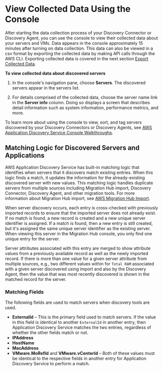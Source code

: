 # View Collected Data Using the Console<a name="view-data"></a>

After starting the data collection process of your Discovery Connector or Discovery Agent, you can use the console to view their collected data about your servers and VMs\. Data appears in the console approximately 15 minutes after turning on data collection\. This data can also be viewed in a csv  format by exporting the collected data by making API calls through the AWS CLI\. Exporting collected data is covered in the next section [Export Collected Data](export-data.md)\. 

**To view collected data about discovered servers**

1. In the console's navigation pane, choose **Servers**\. The discovered servers appear in the servers list\.

1. For details comprised of the collected data, choose the server name link in the **Server info** column\. Doing so displays a screen that describes detail information such as system information, performance metrics, and more\.

To learn more about using the console to view, sort, and tag servers discovered by your Discovery Connectors or Discovery Agents, see [ AWS Application Discovery Service Console Walkthroughs](console-walkthrough.md)\.

## Matching Logic for Discovered Servers and Applications<a name="add-match-logic"></a>

AWS Application Discovery Service has built\-in matching logic that identifies when servers that it discovers match existing entries\. When this logic finds a match, it updates the information for the already\-existing discovered server with new values\. This matching logic handles duplicate servers from multiple sources including Migration Hub import, Discovery Connector, Discovery Agent, and other migration tools\. For more information about Migration Hub import, see [AWS Migration Hub Import](https://docs.aws.amazon.com/migrationhub/latest/ug/migration-hub-import.html)\.

When server discovery occurs, each entry is cross\-checked with previously imported records to ensure that the imported server does not already exist\. If no match is found, a new record is created and a new unique server identifier is assigned\. If a match is found, then a new entry is still created, but it's assigned the same unique server identifier as the existing server\. When viewing this server in the Migration Hub console, you only find one unique entry for the server\.

Server attributes associated with this entry are merged to show attribute values from a previously available record as well as the newly imported record\. If there is more than one value for a given server attribute from multiple sources, e\.g\., two different values within for `Total RAM` associated with a given server discovered using import and also by the Discovery Agent, then the value that was most recently discovered is shown in the matched record for the server\.

### Matching Fields<a name="matching-fields"></a>

The following fields are used to match servers when discovery tools are used\.
+ **ExternalId** – This is the primary field used to match servers\. If the value in this field is identical to another `ExternalId` in another entry, then Application Discovery Service matches the two entries, regardless of whether the other fields match or not\.
+ **IPAddress**
+ **HostName**
+ **MacAddress**
+ **VMware\.MoRefId** and **VMware\.vCenterId** – Both of these values must be identical to the respective fields in another entry for Application Discovery Service to perform a match\.